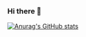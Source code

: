 ### Hi there 👋

[![Anurag's GitHub stats](https://github-readme-stats.vercel.app/api?username=bravos1&show_icons=true&theme=merko&count_private=true&hide=contribs,prs)](https://github.com/anuraghazra/github-readme-stats)

<!--
**bravos1/bravos1** is a ✨ _special_ ✨ repository because its `README.md` (this file) appears on your GitHub profile.

Here are some ideas to get you started:

- 🔭 I’m currently working on ...
- 🌱 I’m currently learning ...
- 👯 I’m looking to collaborate on ...
- 🤔 I’m looking for help with ...
- 💬 Ask me about ...
- 📫 How to reach me: ...
- 😄 Pronouns: ...
- ⚡ Fun fact: ...
-->
